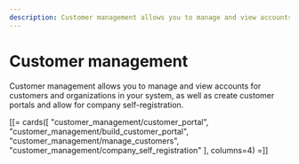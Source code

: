 ```yaml
---
description: Customer management allows you to manage and view accounts for customers and organizations in your system, as well as create customer portals and allow for company self-registration.
---
```


# Customer management

Customer management allows you to manage and view accounts for customers and organizations in your system, as well as create customer portals and allow for company self-registration.

[[= cards([
    "customer_management/customer_portal",
    "customer_management/build_customer_portal",
    "customer_management/manage_customers",
    "customer_management/company_self_registration"
], columns=4) =]]